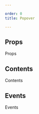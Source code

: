 ```yaml
---

order: 0
title: Popover

---
```

 
## Props
 
Props
 
## Contents
 
Contents
 
## Events
 
Events
 
